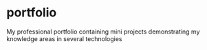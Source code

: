 # portfolio
My professional portfolio containing mini projects demonstrating my knowledge areas in several technologies
